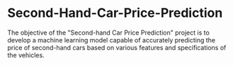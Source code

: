 # Second-Hand-Car-Price-Prediction
 The objective of the "Second-hand Car Price Prediction" project is to develop a machine learning model capable of accurately predicting the price of second-hand cars based on various features and specifications of the vehicles.

